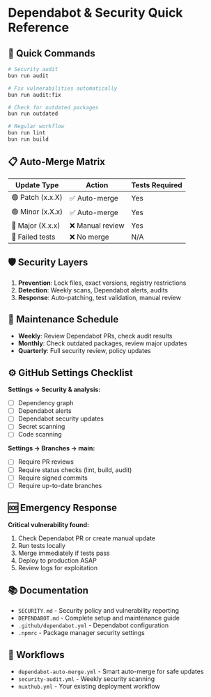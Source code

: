 # Dependabot & Security Quick Reference

## 🚀 Quick Commands

```bash
# Security audit
bun run audit

# Fix vulnerabilities automatically
bun run audit:fix

# Check for outdated packages
bun run outdated

# Regular workflow
bun run lint
bun run build
```

## 📋 Auto-Merge Matrix

| Update Type | Action | Tests Required |
|-------------|--------|---------------|
| 🟢 Patch (x.x.X) | ✅ Auto-merge | Yes |
| 🟢 Minor (x.X.x) | ✅ Auto-merge | Yes |
| 🔴 Major (X.x.x) | ❌ Manual review | Yes |
| 🔴 Failed tests | ❌ No merge | N/A |

## 🛡️ Security Layers

1. **Prevention**: Lock files, exact versions, registry restrictions
2. **Detection**: Weekly scans, Dependabot alerts, audits
3. **Response**: Auto-patching, test validation, manual review

## 📅 Maintenance Schedule

- **Weekly**: Review Dependabot PRs, check audit results
- **Monthly**: Check outdated packages, review major updates
- **Quarterly**: Full security review, policy updates

## ⚙️ GitHub Settings Checklist

**Settings → Security & analysis:**
- [ ] Dependency graph
- [ ] Dependabot alerts
- [ ] Dependabot security updates
- [ ] Secret scanning
- [ ] Code scanning

**Settings → Branches → main:**
- [ ] Require PR reviews
- [ ] Require status checks (lint, build, audit)
- [ ] Require signed commits
- [ ] Require up-to-date branches

## 🆘 Emergency Response

**Critical vulnerability found:**
1. Check Dependabot PR or create manual update
2. Run tests locally
3. Merge immediately if tests pass
4. Deploy to production ASAP
5. Review logs for exploitation

## 📚 Documentation

- `SECURITY.md` - Security policy and vulnerability reporting
- `DEPENDABOT.md` - Complete setup and maintenance guide
- `.github/dependabot.yml` - Dependabot configuration
- `.npmrc` - Package manager security settings

## 🔗 Workflows

- `dependabot-auto-merge.yml` - Smart auto-merge for safe updates
- `security-audit.yml` - Weekly security scanning
- `nuxthub.yml` - Your existing deployment workflow
